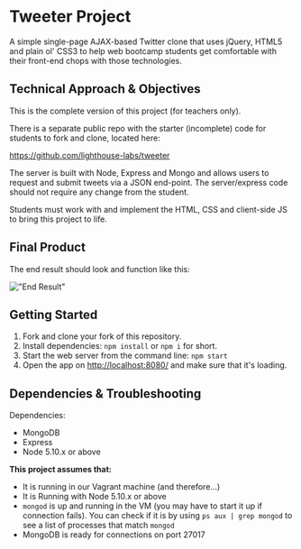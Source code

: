 # Tweeter Project

A simple single-page AJAX-based Twitter clone that uses jQuery, HTML5 and plain ol' CSS3 to help web bootcamp students get comfortable with their front-end chops with those technologies.

## Technical Approach & Objectives

This is the complete version of this project (for teachers only).

There is a separate public repo with the starter (incomplete) code for students to fork and clone, located here:

<https://github.com/lighthouse-labs/tweeter>

The server is built with Node, Express and Mongo and allows users to request and submit tweets via a JSON end-point. The server/express code should not require any change from the student.

Students must work with and implement the HTML, CSS and client-side JS to bring this project to life.

## Final Product

The end result should look and function like this:

!["End Result"](https://cl.ly/a510eaad78b0/Screen%252520Recording%2525202019-03-21%252520at%25252012.02%252520PM.gif)

## Getting Started

1. Fork and clone your fork of this repository.
2. Install dependencies: `npm install` or `npm i` for short.
3. Start the web server from the command line: `npm start`
5. Open the app on <http://localhost:8080/> and make sure that it's loading.


## Dependencies & Troubleshooting

Dependencies:

- MongoDB
- Express
- Node 5.10.x or above

**This project assumes that:**

- It is running in our Vagrant machine (and therefore...)
- It is Running with Node 5.10.x or above
- `mongod` is up and running in the VM (you may have to start it up if connection fails). You can check if it is by using `ps aux | grep mongod` to see a list of processes that match `mongod`
- MongoDB is ready for connections on port 27017



